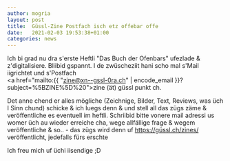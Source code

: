 ```yaml
---
author: mogria
layout: post
title:  Güssl-Zine Postfach isch etz offebar offe
date:   2021-02-03 19:53:38+01:00
categories: news
---
```


Ich bi grad nu dra s'erste Heftli "Das Buch der Ofenbars" ufezlade &
z'digitalisiere. Bliibid gspannt. I de zwüscheziit hani scho mal s'Mail
iigrichtet und s'Postfach  
<a href="mailto:{{ "zine@xn--gssl-0ra.ch" | encode_email }}?subject=%5BZINE%5D%20">zine (ät) güssl punkt ch</a>.

Det anne chend er alles mögliche (Zeichnige, Bilder, Text, Reviews, was üch I
Sinn chund) schicke & ich luegs denn & und stell all das zügs zäme &
veröffentliche es eventuell im heftli. Schriibid bitte vonere mail adressi us
womer üch au wieder erreiche cha, wege allfällige frage & wegem veröffentliche
& so.. - das zügs wird denn uf <a href="https://güssl.ch/zines/">https://güssl.ch/zines/</a>
veröffentlicht, jedefalls fürs erschte

Ich freu mich uf üchi iisendige ;D

